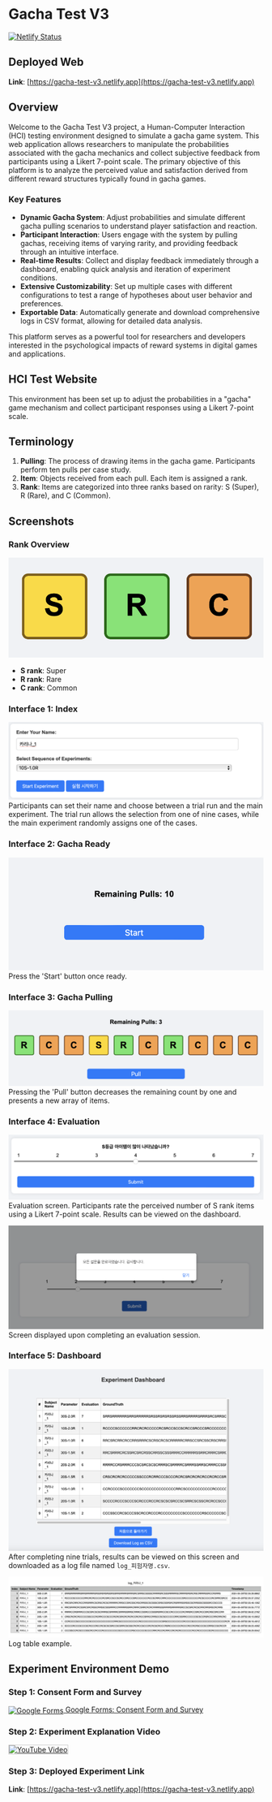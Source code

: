 # Gacha Test V3

[![Netlify Status](https://api.netlify.com/api/v1/badges/3679aa29-600c-43b0-afda-93a6155dab27/deploy-status)](https://app.netlify.com/sites/gacha-test-v3/deploys)

## Deployed Web

**Link**: [https://gacha-test-v3.netlify.app](https://gacha-test-v3.netlify.app)

## Overview

Welcome to the Gacha Test V3 project, a Human-Computer Interaction (HCI) testing environment designed to simulate a gacha game system. This web application allows researchers to manipulate the probabilities associated with the gacha mechanics and collect subjective feedback from participants using a Likert 7-point scale. The primary objective of this platform is to analyze the perceived value and satisfaction derived from different reward structures typically found in gacha games.

### Key Features

- **Dynamic Gacha System**: Adjust probabilities and simulate different gacha pulling scenarios to understand player satisfaction and reaction.
- **Participant Interaction**: Users engage with the system by pulling gachas, receiving items of varying rarity, and providing feedback through an intuitive interface.
- **Real-time Results**: Collect and display feedback immediately through a dashboard, enabling quick analysis and iteration of experiment conditions.
- **Extensive Customizability**: Set up multiple cases with different configurations to test a range of hypotheses about user behavior and preferences.
- **Exportable Data**: Automatically generate and download comprehensive logs in CSV format, allowing for detailed data analysis.

This platform serves as a powerful tool for researchers and developers interested in the psychological impacts of reward systems in digital games and applications.

## HCI Test Website

This environment has been set up to adjust the probabilities in a "gacha" game mechanism and collect participant responses using a Likert 7-point scale.

## Terminology

1. **Pulling**: The process of drawing items in the gacha game. Participants perform ten pulls per case study.
2. **Item**: Objects received from each pull. Each item is assigned a rank.
3. **Rank**: Items are categorized into three ranks based on rarity: S (Super), R (Rare), and C (Common).

## Screenshots

### Rank Overview

![Example Rank](./img/example_rank.png)

- **S rank**: Super
- **R rank**: Rare
- **C rank**: Common

### Interface 1: Index

![Interface 1 Index](./img/interface_1_index.png)
Participants can set their name and choose between a trial run and the main experiment. The trial run allows the selection from one of nine cases, while the main experiment randomly assigns one of the cases.

### Interface 2: Gacha Ready

![Interface 2 Gacha Ready](./img/interface_2_gacha_ready.png)
Press the 'Start' button once ready.

### Interface 3: Gacha Pulling

![Interface 3 Gacha Pulling](./img/interface_3_gacha_pulling.png)
Pressing the 'Pull' button decreases the remaining count by one and presents a new array of items.

### Interface 4: Evaluation

![Interface 4 Evaluation](./img/interface_4_evaluation.png)
Evaluation screen. Participants rate the perceived number of S rank items using a Likert 7-point scale. Results can be viewed on the dashboard.

![Evaluation Complete](./img/interface_5_evaluation_complete.png)
Screen displayed upon completing an evaluation session.

### Interface 5: Dashboard

![Dashboard](./img/interface_6_dashboard.png)
After completing nine trials, results can be viewed on this screen and downloaded as a log file named `log_피험자명.csv`.

![Log Table](./img/interface_7_logtable.png)
Log table example.

## Experiment Environment Demo

### Step 1: Consent Form and Survey

<a href="https://docs.google.com/forms/d/e/1FAIpQLSdpELvjNIKBLMGdD9qjkgOgHsStuCaJFaAta0goKSlskDg-7g/viewform" target="_blank">
  <img src="https://www.gstatic.com/images/branding/product/2x/forms_2020q4_48dp.png" alt="Google Forms" width="48" height="48" style="vertical-align:middle;" />
  Google Forms: Consent Form and Survey
</a>

### Step 2: Experiment Explanation Video

<a href="https://www.youtube.com/watch?v=RP6WzLtI7KY" target="_blank">
  <img src="https://img.youtube.com/vi/RP6WzLtI7KY/0.jpg" alt="YouTube Video" width="300" height="200" style="border:1px solid #ccc;" />
</a>

### Step 3: Deployed Experiment Link

**Link**: [https://gacha-test-v3.netlify.app](https://gacha-test-v3.netlify.app)

